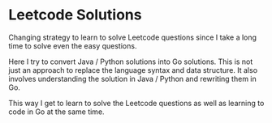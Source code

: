 # Leetcode Solutions
Changing strategy to learn to solve Leetcode questions since 
I take a long time to solve even the easy questions.

Here I try to convert Java / Python solutions into Go solutions. This is not just an approach to replace the language syntax and data structure. It also involves understanding the solution in Java / Python and rewriting them in Go. 

This way I get to learn to solve the Leetcode questions as well as learning to code in Go at the same time.

